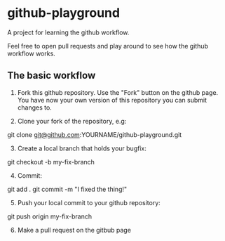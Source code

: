 # github-playground

A project for learning the github workflow.

Feel free to open pull requests and play around to see how the github workflow works.


## The basic workflow

1. Fork this github repository. Use the "Fork" button on the github page. You have now your own version of this repository you can submit changes to.

2. Clone your fork of the repository, e.g:

  git clone git@github.com:YOURNAME/github-playground.git

3. Create a local branch that holds your bugfix:

  git checkout -b my-fix-branch

4. Commit:

  git add .
  git commit -m "I fixed the thing!"

5. Push your local commit to your github repository:

  git push origin my-fix-branch

6. Make a pull request on the gitbub page

